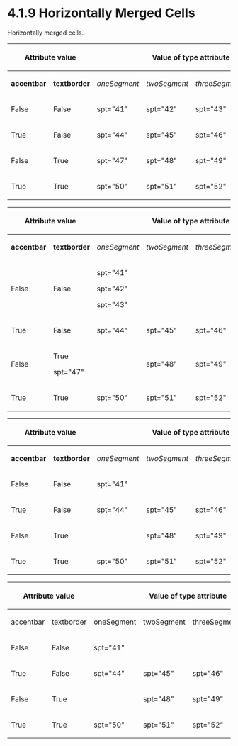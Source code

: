 <html dir="LTR" xmlns:mshelp="http://msdn.microsoft.com/mshelp" xmlns:ddue="http://ddue.schemas.microsoft.com/authoring/2003/5" xmlns:xlink="http://www.w3.org/1999/xlink" xmlns:tool="http://www.microsoft.com/tooltip">
 <body>
 <div id="header">
 <h1 class="heading">4.1.9 Horizontally Merged Cells</h1>
 </div>
 <div id="mainSection">
 <div id="mainBody">
 <div id="allHistory" class="saveHistory"></div>
 <div id="sectionSection0" class="section" name="collapseableSection">
 

<p>Horizontally merged cells.</p>

<p> </p>

<table>
 <thead>
 <tr>
 <th colspan="2">
 <p>Attribute value</p>
 </th>
 <th colspan="4">
 <p>Value of type attribute</p>
 </th>
 </tr>
 </thead>
 <tr>
 <td>
 <p><b>accentbar</b></p>
 </td>
 <td>
 <p><b>textborder</b></p>
 </td>
 <td>
 <p><i>oneSegment</i></p>
 </td>
 <td>
 <p><i>twoSegment</i></p>
 </td>
 <td>
 <p><i>threeSegment</i></p>
 </td>
 <td>
 <p><i>rightAngle</i></p>
 </td>
 </tr>
 <tr>
 <td>
 <p>False</p>
 </td>
 <td>
 <p>False</p>
 </td>
 <td>
 <p>spt=&quot;41&quot;</p>
 </td>
 <td>
 <p>spt=&quot;42&quot;</p>
 </td>
 <td>
 <p>spt=&quot;43&quot;</p>
 </td>
 <td>
 <p>spt=&quot;178&quot;</p>
 </td>
 </tr>
 <tr>
 <td>
 <p>True</p>
 </td>
 <td>
 <p>False</p>
 </td>
 <td>
 <p>spt=&quot;44&quot;</p>
 </td>
 <td>
 <p>spt=&quot;45&quot;</p>
 </td>
 <td>
 <p>spt=&quot;46&quot;</p>
 </td>
 <td>
 <p>spt=&quot;179&quot;</p>
 </td>
 </tr>
 <tr>
 <td>
 <p>False</p>
 </td>
 <td>
 <p>True</p>
 </td>
 <td>
 <p>spt=&quot;47&quot;</p>
 </td>
 <td>
 <p>spt=&quot;48&quot;</p>
 </td>
 <td>
 <p>spt=&quot;49&quot;</p>
 </td>
 <td>
 <p>spt=&quot;180&quot;</p>
 </td>
 </tr>
 <tr>
 <td>
 <p>True</p>
 </td>
 <td>
 <p>True</p>
 </td>
 <td>
 <p>spt=&quot;50&quot;</p>
 </td>
 <td>
 <p>spt=&quot;51&quot;</p>
 </td>
 <td>
 <p>spt=&quot;52&quot;</p>
 </td>
 <td>
 <p>spt=&quot;181&quot;</p>
 </td>
 </tr>
</table>

<p> </p>

<table>
 <thead>
 <tr>
 <th colspan="2">
 <p>Attribute value</p>
 </th>
 <th colspan="4">
 <p>Value of type attribute</p>
 </th>
 </tr>
 </thead>
 <tr>
 <td>
 <p><b>accentbar</b></p>
 </td>
 <td>
 <p><b>textborder</b></p>
 </td>
 <td>
 <p><i>oneSegment</i></p>
 </td>
 <td>
 <p><i>twoSegment</i></p>
 </td>
 <td>
 <p><i>threeSegment</i></p>
 </td>
 <td>
 <p><i>rightAngle</i></p>
 </td>
 </tr>
 <tr>
 <td>
 <p>False</p>
 </td>
 <td>
 <p>False</p>
 </td>
 <td colspan="3">
 <p>spt=&quot;41&quot;</p>
 <p>spt=&quot;42&quot;</p>
 <p>spt=&quot;43&quot;</p>
 </td>
 <td>
 <p>spt=&quot;178&quot;</p>
 </td>
 </tr>
 <tr>
 <td>
 <p>True</p>
 </td>
 <td>
 <p>False</p>
 </td>
 <td>
 <p>spt=&quot;44&quot;</p>
 </td>
 <td>
 <p>spt=&quot;45&quot;</p>
 </td>
 <td>
 <p>spt=&quot;46&quot;</p>
 </td>
 <td>
 <p>spt=&quot;179&quot;</p>
 </td>
 </tr>
 <tr>
 <td>
 <p>False</p>
 </td>
 <td colspan="2">
 <p>True</p>
 <p>spt=&quot;47&quot;</p>
 </td>
 <td>
 <p>spt=&quot;48&quot;</p>
 </td>
 <td>
 <p>spt=&quot;49&quot;</p>
 </td>
 <td>
 <p>spt=&quot;180&quot;</p>
 </td>
 </tr>
 <tr>
 <td>
 <p>True</p>
 </td>
 <td>
 <p>True</p>
 </td>
 <td>
 <p>spt=&quot;50&quot;</p>
 </td>
 <td>
 <p>spt=&quot;51&quot;</p>
 </td>
 <td>
 <p>spt=&quot;52&quot;</p>
 </td>
 <td>
 <p>spt=&quot;181&quot;</p>
 </td>
 </tr>
</table>

<p> </p>

<table>
 <thead>
 <tr>
 <th colspan="2">
 <p>Attribute value</p>
 </th>
 <th colspan="4">
 <p>Value of type attribute</p>
 </th>
 </tr>
 </thead>
 <tr>
 <td>
 <p><b>accentbar</b></p>
 </td>
 <td>
 <p><b>textborder</b></p>
 </td>
 <td>
 <p><i>oneSegment</i></p>
 </td>
 <td>
 <p><i>twoSegment</i></p>
 </td>
 <td>
 <p><i>threeSegment</i></p>
 </td>
 <td>
 <p><i>rightAngle</i></p>
 </td>
 </tr>
 <tr>
 <td>
 <p>False</p>
 </td>
 <td>
 <p>False</p>
 </td>
 <td colspan="3">
 <p>spt=&quot;41&quot;</p>
 </td>
 <td>
 <p>spt=&quot;178&quot;</p>
 </td>
 </tr>
 <tr>
 <td>
 <p>True</p>
 </td>
 <td>
 <p>False</p>
 </td>
 <td>
 <p>spt=&quot;44&quot;</p>
 </td>
 <td>
 <p>spt=&quot;45&quot;</p>
 </td>
 <td>
 <p>spt=&quot;46&quot;</p>
 </td>
 <td>
 <p>spt=&quot;179&quot;</p>
 </td>
 </tr>
 <tr>
 <td>
 <p>False</p>
 </td>
 <td colspan="2">
 <p>True</p>
 </td>
 <td>
 <p>spt=&quot;48&quot;</p>
 </td>
 <td>
 <p>spt=&quot;49&quot;</p>
 </td>
 <td>
 <p>spt=&quot;180&quot;</p>
 </td>
 </tr>
 <tr>
 <td>
 <p>True</p>
 </td>
 <td>
 <p>True</p>
 </td>
 <td>
 <p>spt=&quot;50&quot;</p>
 </td>
 <td>
 <p>spt=&quot;51&quot;</p>
 </td>
 <td>
 <p>spt=&quot;52&quot;</p>
 </td>
 <td>
 <p>spt=&quot;181&quot;</p>
 </td>
 </tr>
</table>

<p> </p>

<table>
 <thead>
 <tr>
 <th colspan="2">
 <p>Attribute value</p>
 </th>
 <th colspan="4">
 <p>Value of type attribute</p>
 </th>
 </tr>
 </thead>
 <tr>
 <td>
 <p>accentbar</p>
 </td>
 <td>
 <p>textborder</p>
 </td>
 <td>
 <p>oneSegment</p>
 </td>
 <td>
 <p>twoSegment</p>
 </td>
 <td>
 <p>threeSegment</p>
 </td>
 <td>
 <p>rightAngle</p>
 </td>
 </tr>
 <tr>
 <td>
 <p>False</p>
 </td>
 <td>
 <p>False</p>
 </td>
 <td colspan="3">
 <p>spt=&quot;41&quot;</p>
 </td>
 <td>
 <p>spt=&quot;178&quot;</p>
 </td>
 </tr>
 <tr>
 <td>
 <p>True</p>
 </td>
 <td>
 <p>False</p>
 </td>
 <td>
 <p>spt=&quot;44&quot;</p>
 </td>
 <td>
 <p>spt=&quot;45&quot;</p>
 </td>
 <td>
 <p>spt=&quot;46&quot;</p>
 </td>
 <td>
 <p>spt=&quot;179&quot;</p>
 </td>
 </tr>
 <tr>
 <td>
 <p>False</p>
 </td>
 <td colspan="2">
 <p>True</p>
 </td>
 <td>
 <p>spt=&quot;48&quot;</p>
 </td>
 <td>
 <p>spt=&quot;49&quot;</p>
 </td>
 <td>
 <p>spt=&quot;180&quot;</p>
 </td>
 </tr>
 <tr>
 <td>
 <p>True</p>
 </td>
 <td>
 <p>True</p>
 </td>
 <td>
 <p>spt=&quot;50&quot;</p>
 </td>
 <td>
 <p>spt=&quot;51&quot;</p>
 </td>
 <td>
 <p>spt=&quot;52&quot;</p>
 </td>
 <td>
 <p>spt=&quot;181&quot;</p>
 </td>
 </tr>
</table>

<p> </p>


 </div>
 </div>
 </div>
 </body>
</html>